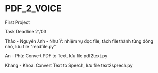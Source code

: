 # PDF_2_VOICE
First Project

Task
Deadline 21/03

Thảo - Nguyên Anh - Như Ý: nhiệm vụ đọc file, tách file thành từng dòng nhỏ, lưu file "readfile.py"

An - Phú: Convert PDF to Text, lưu file pdf2text.py

Khang - Khoa: Convert Text to Speech, lưu file text2speech.py
